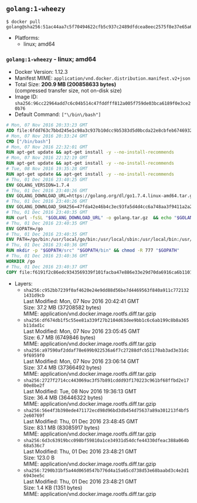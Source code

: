 ## `golang:1-wheezy`

```console
$ docker pull golang@sha256:51ac44aa7c5f70494622cfb5c937c2489dfdcea8eec2575f8e37e65a6a184198
```

-	Platforms:
	-	linux; amd64

### `golang:1-wheezy` - linux; amd64

-	Docker Version: 1.12.3
-	Manifest MIME: `application/vnd.docker.distribution.manifest.v2+json`
-	Total Size: **200.9 MB (200858633 bytes)**  
	(compressed transfer size, not on-disk size)
-	Image ID: `sha256:96cc22964add7c6c04b514c47fddfff812a005f759de03bca6189f0e3ce20b76`
-	Default Command: `["\/bin\/bash"]`

```dockerfile
# Mon, 07 Nov 2016 20:33:23 GMT
ADD file:6fdd763c7bbd245e1c98a3c937b10dcc9b5383d5d0bcda22e8cbfeb6746932da in / 
# Mon, 07 Nov 2016 20:33:24 GMT
CMD ["/bin/bash"]
# Mon, 07 Nov 2016 22:32:01 GMT
RUN apt-get update && apt-get install -y --no-install-recommends 		ca-certificates 		curl 		wget 	&& rm -rf /var/lib/apt/lists/*
# Mon, 07 Nov 2016 22:32:19 GMT
RUN apt-get update && apt-get install -y --no-install-recommends 		bzr 		git 		mercurial 		openssh-client 		subversion 				procps 	&& rm -rf /var/lib/apt/lists/*
# Tue, 08 Nov 2016 19:35:28 GMT
RUN apt-get update && apt-get install -y --no-install-recommends 		g++ 		gcc 		libc6-dev 		make 		pkg-config 	&& rm -rf /var/lib/apt/lists/*
# Thu, 01 Dec 2016 23:40:25 GMT
ENV GOLANG_VERSION=1.7.4
# Thu, 01 Dec 2016 23:40:26 GMT
ENV GOLANG_DOWNLOAD_URL=https://golang.org/dl/go1.7.4.linux-amd64.tar.gz
# Thu, 01 Dec 2016 23:40:26 GMT
ENV GOLANG_DOWNLOAD_SHA256=47fda42e46b4c3ec93fa5d4d4cc6a748aa3f9411a2a2b7e08e3a6d80d753ec8b
# Thu, 01 Dec 2016 23:40:35 GMT
RUN curl -fsSL "$GOLANG_DOWNLOAD_URL" -o golang.tar.gz 	&& echo "$GOLANG_DOWNLOAD_SHA256  golang.tar.gz" | sha256sum -c - 	&& tar -C /usr/local -xzf golang.tar.gz 	&& rm golang.tar.gz
# Thu, 01 Dec 2016 23:40:35 GMT
ENV GOPATH=/go
# Thu, 01 Dec 2016 23:40:35 GMT
ENV PATH=/go/bin:/usr/local/go/bin:/usr/local/sbin:/usr/local/bin:/usr/sbin:/usr/bin:/sbin:/bin
# Thu, 01 Dec 2016 23:40:36 GMT
RUN mkdir -p "$GOPATH/src" "$GOPATH/bin" && chmod -R 777 "$GOPATH"
# Thu, 01 Dec 2016 23:40:36 GMT
WORKDIR /go
# Thu, 01 Dec 2016 23:40:37 GMT
COPY file:f6191f2c86edc9343569339f101facba47e886e33e29d70da6916ca6b1101a53 in /usr/local/bin/ 
```

-	Layers:
	-	`sha256:c952bb7239f0af4620e24e9dd88d56be7d4469563f840a911c7721321431d9cb`  
		Last Modified: Mon, 07 Nov 2016 20:42:41 GMT  
		Size: 37.2 MB (37208582 bytes)  
		MIME: application/vnd.docker.image.rootfs.diff.tar.gzip
	-	`sha256:df674db1f5c55ee81a339f27b2104d63dee9bb1c6c6ab199c8b8a365b11dad1c`  
		Last Modified: Mon, 07 Nov 2016 23:05:45 GMT  
		Size: 6.7 MB (6749846 bytes)  
		MIME: application/vnd.docker.image.rootfs.diff.tar.gzip
	-	`sha256:a97590af2ddaf78e699b922536a6f7c27288dfcb51170ab3ad3e31dc9f6959f0`  
		Last Modified: Mon, 07 Nov 2016 23:06:14 GMT  
		Size: 37.4 MB (37366492 bytes)  
		MIME: application/vnd.docker.image.rootfs.diff.tar.gzip
	-	`sha256:2727f2714cc443069ac3f57b891cddd93f170223c961bf68ffbd2e1700e8be2f`  
		Last Modified: Tue, 08 Nov 2016 19:36:13 GMT  
		Size: 36.4 MB (36446322 bytes)  
		MIME: application/vnd.docker.image.rootfs.diff.tar.gzip
	-	`sha256:56e4f3b398ede471172ecd98d96bd3db454d75637a89a301213f4bf52e60769f`  
		Last Modified: Thu, 01 Dec 2016 23:48:45 GMT  
		Size: 83.1 MB (83085917 bytes)  
		MIME: application/vnd.docker.image.rootfs.diff.tar.gzip
	-	`sha256:6d3c63919bcc098bf59810a1ce34931d54dcfe44330dfeac388a064b68a536c7`  
		Last Modified: Thu, 01 Dec 2016 23:48:21 GMT  
		Size: 123.0 B  
		MIME: application/vnd.docker.image.rootfs.diff.tar.gzip
	-	`sha256:7290b31bf5a44d0650547b776d4a15a65cd738d53e68baabd3c4e2d16943ee5c`  
		Last Modified: Thu, 01 Dec 2016 23:48:21 GMT  
		Size: 1.4 KB (1351 bytes)  
		MIME: application/vnd.docker.image.rootfs.diff.tar.gzip
